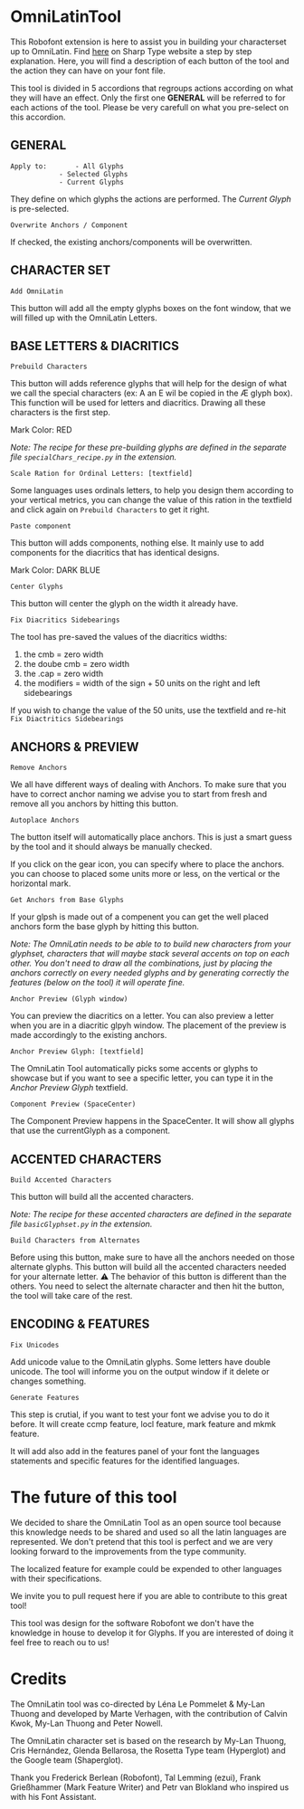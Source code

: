 # OmniLatinTool
This Robofont extension is here to assist you in building your characterset up to OmniLatin. Find [here](https://www.sharptype.co/case-studies/omni-latin-tool) on Sharp Type website a step by step explanation. Here, you will find a description of each button of the tool and the action they can have on your font file.

This tool is divided in 5 accordions that regroups actions according on what they will have an effect. Only the first one **GENERAL** will be referred to for each actions of the tool. Please be very carefull on what you pre-select on this accordion. 

## GENERAL
```
Apply to: 		- All Glyphs
			- Selected Glyphs
			- Current Glyphs
```
They define on which glyphs the actions are performed. The *Current Glyph* is pre-selected.

```
Overwrite Anchors / Component
```
If checked, the existing anchors/components will be overwritten.

## CHARACTER SET

```
Add OmniLatin
```
This button will add all the empty glyphs boxes on the font window, that we will filled up with the OmniLatin Letters.

## BASE LETTERS & DIACRITICS
```
Prebuild Characters
```
This button will adds reference glyphs that will help for the design of what we call the special characters (ex: A an E wil be copied in the Æ glyph box). This function will be used for letters and diacritics. Drawing all these characters is the first step.

Mark Color: RED

*Note: The recipe for these pre-building glyphs are defined in the separate file `specialChars_recipe.py` in the extension.*


```
Scale Ration for Ordinal Letters: [textfield]
```
Some languages uses ordinals letters, to help you design them according to your vertical metrics, you can change the value of this ration in the textfield and click again on `Prebuild Characters` to get it right.

```
Paste component
```
This button will adds components, nothing else. It mainly use to add components for the diacritics that has identical designs.

Mark Color: DARK BLUE

```
Center Glyphs
```
This button will center the glyph on the width it already have.


```
Fix Diacritics Sidebearings
```
The tool has pre-saved the values ​​of the diacritics widths:

1. the cmb = zero width
2. the doube cmb = zero width
3. the .cap = zero width
4. the modifiers = width of the sign + 50 units on the right and left sidebearings

If you wish to change the value of the 50 units, use the textfield and re-hit `Fix Diactritics Sidebearings`

## ANCHORS & PREVIEW
```
Remove Anchors
```
We all have different ways of dealing with Anchors. To make sure that you have to correct anchor naming we advise you to start from fresh and remove all you anchors by hitting this button.

```
Autoplace Anchors
```
The button itself will automatically place anchors. This is just a smart guess by the tool and it should always be manually checked. 

If you click on the gear icon, you can specify where to place the anchors. you can choose to placed some units more or less, on the vertical or the horizontal mark.

```
Get Anchors from Base Glyphs
```
If your glpsh is made out of a compenent you can get the well placed anchors form the base glyph by hitting this button.

*Note: The OmniLatin needs to be able to to build new characters from your glyphset, characters that will maybe stack several accents on top on each other. You don't need to draw all the combinations, just by placing the anchors correctly on every needed glyphs and by generating correctly the features (below on the tool) it will operate fine.*

```
Anchor Preview (Glyph window)
```
You can preview the diacritics on a letter. You can also preview a letter when you are in a diacritic glpyh window. The placement of the preview is made accordingly to the existing anchors.

```
Anchor Preview Glyph: [textfield]
```
The OmniLatin Tool automatically picks some accents or glyphs to showcase but if you want to see a specific letter, you can type it in the *Anchor Preview Glyph* textfield.

```
Component Preview (SpaceCenter)
```
The Component Preview happens in the SpaceCenter. It will show all glyphs that use the currentGlyph as a component.

## ACCENTED CHARACTERS

```
Build Accented Characters
```
This button will build all the accented characters. 

*Note: The recipe for these accented characters are defined in the separate file `basicGlyphset.py` in the extension.*

```
Build Characters from Alternates
```
Before using this button, make sure to have all the anchors needed on those alternate glyphs.  This button will build all the accented characters needed for your alternate letter. ⚠️ The behavior of this button is different than the others. You need to select the alternate character and then hit the button, the tool will take care of the rest. 


## ENCODING & FEATURES

```
Fix Unicodes
```
Add unicode value to the OmniLatin glyphs. Some letters have double unicode. The tool will informe you on the output window if it delete or changes something. 

```
Generate Features
```
This step is crutial, if you want to test your font we advise you to do it before. It will create ccmp feature, locl feature, mark feature and mkmk feature.

It will add also add in the features panel of your font the languages statements and specific features for the identified languages.


# The future of this tool

We decided to share the OmniLatin Tool as an open source tool because this knowledge needs to be shared and used so all the latin languages are represented. We don't pretend that this tool is perfect and we are very looking forward to the improvements from the type community.

The localized feature for example could be expended to other languages with their specifications.

We invite you to pull request here if you are able to contribute to this great tool!

This tool was design for the software Robofont we don't have the knowledge in house to develop it for Glyphs. If you are interested of doing it feel free to reach ou to us!

# Credits

The OmniLatin tool was co-directed by Léna Le Pommelet & My-Lan Thuong and developed by Marte Verhagen, with the contribution of Calvin Kwok, My-Lan Thuong and Peter Nowell.

The OmniLatin character set is based on the research by My-Lan Thuong, Cris Hernández, Glenda Bellarosa, the Rosetta Type team (Hyperglot) and the Google team (Shaperglot).

Thank you Frederick Berlean (Robofont), Tal Lemming (ezui), Frank Grießhammer (Mark Feature Writer) and Petr van Blokland who inspired us with his Font Assistant.
